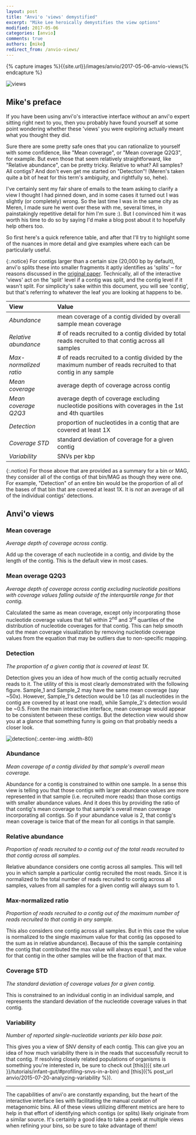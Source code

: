 ```yaml
---
layout: post
title: "Anvi'o 'views' demystified"
excerpt: "Mike Lee heroically demystifies the view options"
modified: 2017-05-06
categories: [anvio]
comments: true
authors: [mike]
redirect_from: /anvio-views/
---
```



{% capture images %}{{site.url}}/images/anvio/2017-05-06-anvio-views{% endcapture %}


![views]({{images}}/views.png)

## Mike's preface

If you have been using anvi'o's interactive interface *without* an anvi'o expert sitting right next to you, then you probably have found yourself at some point wondering whether these 'views' you were exploring actually meant what you thought they did.

Sure there are some pretty safe ones that you can rationalize to yourself with some confidence, like "Mean coverage", or "Mean coverage Q2Q3", for example. But even those that seem relatively straightforward, like "Relative abundance", can be pretty tricky. Relative to what? All samples? All contigs? And don't even get me started on "Detection"! (Meren's taken quite a bit of heat for this term's ambiguity, and rightfully so, hehe).

I've certainly sent my fair share of emails to the team asking to clarify a view I thought I had pinned down, and in some cases it turned out I was slightly (or completely) wrong. So the last time I was in the same city as Meren, I made sure he went over these with me, several times, in painstakingly repetitive detail for him I'm sure :). But I convinced him it was worth his time to do so by saying I'd make a blog post about it to hopefully help others too.

So first here's a quick reference table, and after that I'll try to highlight some of the nuances in more detail and give examples where each can be particularly useful.

{:.notice}
For contigs larger than a certain size (20,000 bp by default), anvi'o splits these into smaller fragments it aptly identifies as 'splits' – for reasons discussed in the [original paper](https://peerj.com/articles/1319/). Technically, all of the interactive 'views' act on the 'split' level if a contig was split, and the contig level if it wasn't split. For simplicity's sake within this document, you will see 'contig', but that's referring to whatever the leaf you are looking at happens to be. 

|View|Value|
|:---|:---|
|*Abundance*|mean coverage of a contig divided by overall sample mean coverage|
|*Relative abundance*|# of reads recruited to a contig divided by total reads recruited to that contig across all samples|
|*Max-normalized ratio*|# of reads recruited to a contig divided by the maximum number of reads recruited to that contig in any sample|
|*Mean coverage*|average depth of coverage across contig|
|*Mean coverage Q2Q3*|average depth of coverage excluding nucleotide positions with coverages in the 1st and 4th quartiles|
|*Detection*|proportion of nucleotides in a contig that are covered at least 1X|
|*Coverage STD*|standard deviation of coverage for a given contig|
|*Variability*|SNVs per kbp|

{:.notice}
For those above that are provided as a summary for a bin or MAG, they consider all of the contigs of that bin/MAG as though they were one. For example, "Detection" of an entire bin would be the proportion of all of the bases of that bin that are covered at least 1X. It is *not* an average of all of the individual contigs' detections. 

## Anvi'o views

### Mean coverage

*Average depth of coverage across contig*.

Add up the coverage of each nucleotide in a contig, and divide by the length of the contig. This is the default view in most cases.

### Mean overage Q2Q3

*Average depth of coverage across contig excluding nucleotide positions with coverage values falling outside of the interquartile range for that contig.*

Calculated the same as mean coverage, except only incorporating those nucleotide coverage values that fall within 2<sup>nd</sup> and 3<sup>rd</sup> quartiles of the distribution of nucleotide coverages for that contig. This can help smooth out the mean coverage visualization by removing nucleotide coverage values from the equation that may be outliers due to non-specific mapping. 

### Detection

*The proportion of a given contig that is covered at least 1X.*

Detection gives you an idea of how much of the contig actually recruited reads to it. The utility of this is most clearly demonstrated with the following figure. Sample_1 and Sample_2 may have the same mean coverage (say ~50x). However, Sample_1's detection would be 1.0 (as all nucleotides in the contig are covered by at least one read), while Sample_2's detection would be ~0.5. From the main interactive interface, mean coverage would appear to be consistent between these contigs. But the detection view would show you at a glance that something funny is going on that probably needs a closer look. 

![detection]({{images}}/detection.png){:.center-img .width-80}

### Abundance

*Mean coverage of a contig divided by that sample's overall mean coverage.*

Abundance for a contig is constrained to within one sample. In a sense this view is telling you that those contigs with larger abundance values are more represented in that sample (i.e. recruited more reads) than those contigs with smaller abundance values. And it does this by providing the ratio of that contig's mean coverage to that sample's overall mean coverage incorporating all contigs. So if your abundance value is 2, that contig's mean coverage is twice that of the mean for all contigs in that sample.

### Relative abundance

*Proportion of reads recruited to a contig out of the total reads recruited to that contig across all samples.*

Relative abundance considers one contig across all samples. This will tell you in which sample a particular contig recruited the most reads. Since it is normalized to the total number of reads recruited to contig across all samples, values from all samples for a given contig will always sum to 1. 

### Max-normalized ratio

*Proportion of reads recruited to a contig out of the maximum number of reads recruited to that contig in any sample.*

This also considers one contig across all samples. But in this case the value is normalized to the single maximum value for that contig (as opposed to the sum as in relative abundance). Because of this the sample containing the contig that contributed the max value will always equal 1, and the value for that contig in the other samples will be the fraction of that max.


### Coverage STD

*The standard deviation of coverage values for a given contig.*

This is constrained to an individual contig in an individual sample, and represents the standard deviation of the nucleotide coverage values in that contig. 


### Variability

*Number of reported single-nucleotide variants per kilo base pair.*

This gives you a view of SNV density of each contig. This can give you an idea of how much variability there is in the reads that successfully recruit to that contig. If resolving closely related populations of organisms is something you're interested in, be sure to check out [this]({{ site.url }}/tutorials/infant-gut/#profiling-snvs-in-a-bin) and [this]({% post_url anvio/2015-07-20-analyzing-variability %}). 

---

The capabilities of anvi'o are constantly expanding, but the heart of the interactive interface lies with facilitating the manual curation of metagenomic bins. All of these views utilizing different metrics are here to help in that effort of identifying which contigs (or splits) likely originate from a similar source. It's certainly a good idea to take a peek at multiple views when refining your bins, so be sure to take advantage of them!
